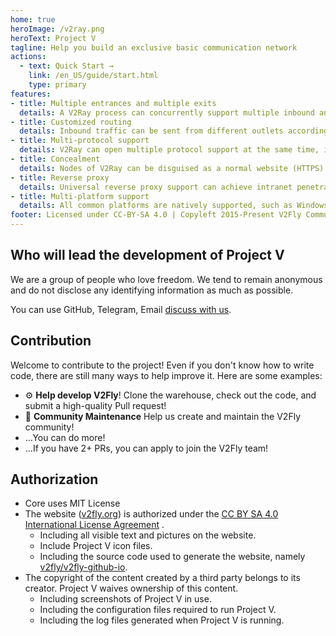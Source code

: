 ```yaml
---
home: true
heroImage: /v2ray.png
heroText: Project V
tagline: Help you build an exclusive basic communication network
actions:
  - text: Quick Start →
    link: /en_US/guide/start.html
    type: primary
features:
- title: Multiple entrances and multiple exits
  details: A V2Ray process can concurrently support multiple inbound and outbound protocols, and each protocol can work independently.
- title: Customized routing
  details: Inbound traffic can be sent from different outlets according to the configuration. Easily implement distribution by region or domain name to achieve optimal network performance.
- title: Multi-protocol support
  details: V2Ray can open multiple protocol support at the same time, including Socks, HTTP, Shadowsocks and VMess. The transmission carrier can be set separately for each protocol, such as TCP, mKCP and WebSocket.
- title: Concealment
  details: Nodes of V2Ray can be disguised as a normal website (HTTPS) to confuse its traffic with normal web traffic to avoid third-party interference.
- title: Reverse proxy
  details: Universal reverse proxy support can achieve intranet penetration.
- title: Multi-platform support
  details: All common platforms are natively supported, such as Windows, macOS and Linux, and third parties have already supported mobile platforms.
footer: Licensed under CC-BY-SA 4.0 | Copyleft 2015-Present V2Fly Community
---
```


## Who will lead the development of Project V

We are a group of people who love freedom. We tend to remain anonymous and do not disclose any identifying information as much as possible.

You can use GitHub, Telegram, Email [discuss with us](guide/help.md).

## Contribution

Welcome to contribute to the project! Even if you don't know how to write code, there are still many ways to help improve it. Here are some examples:

- ⚙️ **Help develop V2Fly**! Clone the warehouse, check out the code, and submit a high-quality Pull request!
- 📆 **Community Maintenance** Help us create and maintain the V2Fly community!
- ...You can do more!
- ...If you have 2+ PRs, you can apply to join the V2Fly team!

## Authorization

- Core uses MIT License
- The website ([v2fly.org](https://www.v2fly.org/)) is authorized under the [CC BY SA 4.0 International License Agreement](https://creativecommons.org/licenses/by-sa/4.0/deed.zh) .
    * Including all visible text and pictures on the website.
    * Include Project V icon files.
    * Including the source code used to generate the website, namely [v2fly/v2fly-github-io](https://github.com/v2fly/v2fly-github-io).
- The copyright of the content created by a third party belongs to its creator. Project V waives ownership of this content.
    * Including screenshots of Project V in use.
    * Including the configuration files required to run Project V.
    * Including the log files generated when Project V is running.
